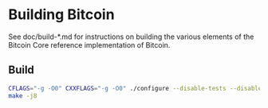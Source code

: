 Building Bitcoin
================

See doc/build-*.md for instructions on building the various
elements of the Bitcoin Core reference implementation of Bitcoin.

## Build
```bash
CFLAGS="-g -O0" CXXFLAGS="-g -O0" ./configure --disable-tests --disable-gui-test --disable-bench --disable--ccache --disable-zmq --disable-man --disable-largefile
make -j8
```


